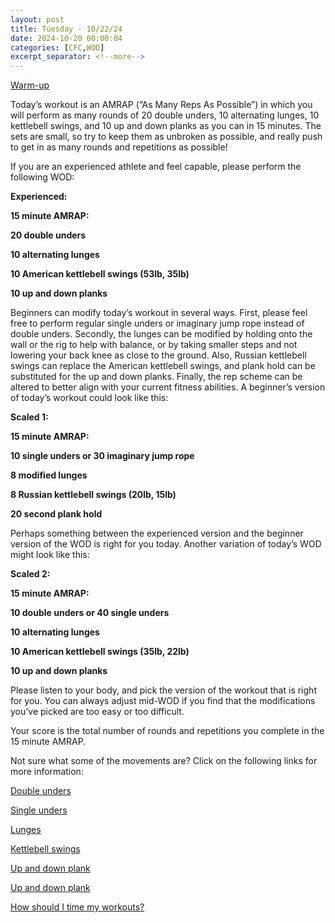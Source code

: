 ```yaml
---
layout: post
title: Tuesday - 10/22/24
date: 2024-10-20 00:00:04
categories: [CFC,WOD]
excerpt_separator: <!--more-->
---
```

[Warm-up](https://communityfitnessclub.wixsite.com/website/post/basic-full-body-warm-up) 

Today’s workout is an AMRAP (“As Many Reps As Possible”) in which you will perform as many rounds of 20 double unders, 10 alternating lunges, 10 kettlebell swings, and 10 up and down planks as you can in 15 minutes. The sets are small, so try to keep them as unbroken as possible, and really push to get in as many rounds and repetitions as possible!

If you are an experienced athlete and feel capable, please perform the following WOD:

**Experienced:**

**15 minute AMRAP:**

**20 double unders**

**10 alternating lunges**

**10 American kettlebell swings (53lb, 35lb)**

**10 up and down planks**
<!--more-->

Beginners can modify today’s workout in several ways. First, please feel free to perform regular single unders or imaginary jump rope instead of double unders. Secondly, the lunges can be modified by holding onto the wall or the rig to help with balance, or by taking smaller steps and not lowering your back knee as close to the ground. Also, Russian kettlebell swings can replace the American kettlebell swings, and plank hold can be substituted for the up and down planks. Finally, the rep scheme can be altered to better align with your current fitness abilities. A beginner’s version of today’s workout could look like this:

**Scaled 1:**

**15 minute AMRAP:**

**10 single unders or 30 imaginary jump rope**

**8 modified lunges**

**8 Russian kettlebell swings (20lb, 15lb)**

**20 second plank hold**

Perhaps something between the experienced version and the beginner version of the WOD is right for you today. Another variation of today’s WOD might look like this:

**Scaled 2:**

**15 minute AMRAP:**

**10 double unders or 40 single unders**

**10 alternating lunges**

**10 American kettlebell swings (35lb, 22lb)**

**10 up and down planks**

Please listen to your body, and pick the version of the workout that is right for you. You can always adjust mid-WOD if you find that the modifications you’ve picked are too easy or too difficult.

Your score is the total number of rounds and repetitions you complete in the 15 minute AMRAP. 

Not sure what some of the movements are? Click on the following links for more information:

[Double unders](https://communityfitnessclub.wixsite.com/website/post/double-unders)

[Single unders](https://www.youtube.com/watch?v=hCuXYrTOMxI)

[Lunges](https://communityfitnessclub.wixsite.com/website/post/lunges)  

[Kettlebell swings](https://communityfitnessclub.wixsite.com/website/post/kettlebell-swings)

[Up and down plank](https://www.youtube.com/watch?v=L4oFJRDAU4Q)

[Up and down plank](https://www.youtube.com/watch?v=L4oFJRDAU4Q)

[How should I time my workouts?](https://www.communityfitness.club/post/how-should-i-time-my-workouts)
